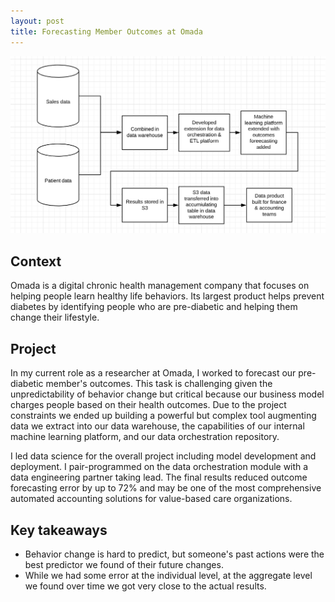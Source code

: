 ```yaml
---
layout: post
title: Forecasting Member Outcomes at Omada
---
```


![data_processing](/images/forecasting_data_process.png)

## Context

Omada is a digital chronic health management company that 
focuses on helping people learn healthy life behaviors. Its largest product helps 
prevent diabetes by identifying people who are pre-diabetic and helping them change 
their lifestyle.

## Project


In my current role as a researcher at Omada, I worked to forecast our pre-diabetic member's outcomes. 
This task is challenging given the unpredictability 
of behavior change but critical because our business model charges 
people based on their health outcomes. Due to the project constraints we ended up
building a powerful but complex tool augmenting data we extract into our data warehouse, 
the capabilities of our internal machine learning platform, and our data orchestration repository.

I led data science for the overall project including model development and deployment. 
I pair-programmed on the data orchestration module with a data engineering partner taking lead. 
The final results reduced outcome forecasting error by up to 72% and may be one of the most comprehensive 
automated accounting solutions for value-based care organizations.

## Key takeaways

* Behavior change is hard to predict, but someone's past actions were the best predictor 
we found of their future changes. 
* While we had some error at the individual level,
at the aggregate level we found over time we got very close to the actual results.

